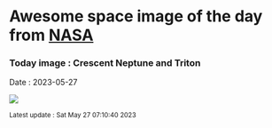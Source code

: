 
# Awesome space image of the day from [NASA](https://api.nasa.gov/)

### Today image : Crescent Neptune and Triton
Date : 2023-05-27

![](https://apod.nasa.gov/apod/image/2305/neptunetriton_voyager_960.jpg)

<small>Latest update : Sat May 27 07:10:40 2023</small>
        
